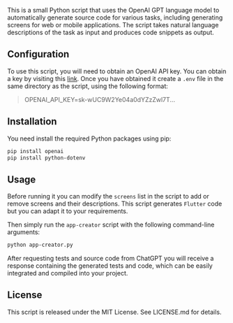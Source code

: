 This is a small Python script that uses the OpenAI GPT language model to automatically generate source code for various tasks, including generating screens for web or mobile applications. The script takes natural language descriptions of the task as input and produces code snippets as output.

## Configuration

To use this script, you will need to obtain an OpenAI API key. You can obtain a key by visiting this [link](https://platform.openai.com/account/api-keys). Once you have obtained it create a `.env` file in the same directory as the script, using the following format:

> OPENAI_API_KEY=sk-wUC9W2Ye04a0dYZzZwl7T...

## Installation

You need install the required Python packages using pip:
```bash
pip install openai
pip install python-dotenv
```

## Usage

Before running it you can modify the `screens` list in the script to add or remove screens and their descriptions. This script generates `Flutter` code but you can adapt it to your requirements.

Then simply run the `app-creator` script with the following command-line arguments:

```bash
python app-creator.py
```

After requesting tests and source code from ChatGPT you will receive a response containing the generated tests and code, which can be easily integrated and compiled into your project.

## License

This script is released under the MIT License. See LICENSE.md for details.

<script type="text/javascript" src="https://cdnjs.buymeacoffee.com/1.0.0/button.prod.min.js" data-name="bmc-button" data-slug="betazetadev" data-color="#000000" data-emoji="🍺" data-font="Bree" data-text="A beer is always welcome" data-outline-color="#ffffff" data-font-color="#ffffff" data-coffee-color="#FFDD00" ></script>